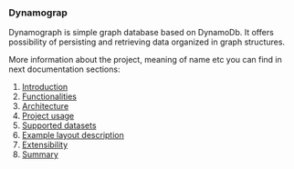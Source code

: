 ### Dynamograp

Dynamograph is simple graph database based on DynamoDb.
It offers possibility of persisting and retrieving data organized in graph structures.

More information about the project, meaning of name etc you can find in next documentation sections:

1. [Introduction](docs/readme.md)
1. [Functionalities](docs/Functionalities.md)
1. [Architecture](docs/Architecture.md)
1. [Project usage](docs/Usage.md)
1. [Supported datasets](docs/Datasets.md)
1. [Example layout description](docs/GoTableLayout.md)
1. [Extensibility](docs/Extensibility.md)
1. [Summary](docs/Summary.md)
